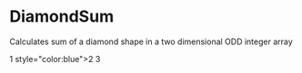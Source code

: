 # DiamondSum
Calculates sum of a diamond shape in a two dimensional ODD integer array

1 style="color:blue">2</span> 3

